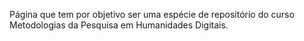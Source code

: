 Página que tem por objetivo ser uma espécie de repositório  do curso Metodologias da Pesquisa em Humanidades Digitais.
